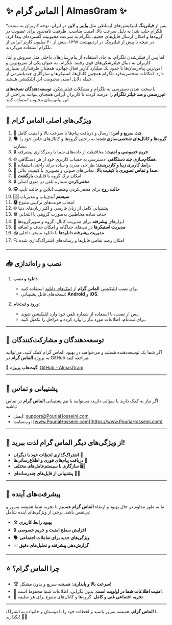 # ✨ الماس گرام | **AlmasGram** ✨

*پس از **فیلترینگ** اپلیکیشن‌های ارتباطی مثل **وایبر** و **لاین** در ایران، توجه کاربران به سمت تلگرام جلب شد؛ به دلیل سرعت بالا، امنیت مناسب، ظرفیت نامحدود برای عضویت در گروه‌ها و امکان ارسال فایل‌های حجیم، تلگرام به سرعت محبوبیت گسترده‌ای پیدا کرد. در نتیجه تا پیش از فیلترینگ در اردیبهشت ۱۳۹۷، بیش از ۴۰ میلیون کاربر ایرانی از تلگرام استفاده می‌کردند.

اما پس از فیلترشدن تلگرام، به جای استفاده از پیام‌رسان‌های داخلی مثل سروش و ایتا، کاربران به دنبال فیلترشکن‌های قوی رفتند. تلگرام، به عنوان یکی از سریع‌ترین و امن‌ترین پیام‌رسان‌ها با حدود یک میلیارد کاربر فعال جهانی، همچنان طرفداران بسیاری دارد. امکانات منحصربه‌فرد تلگرام همچون کانال‌ها، استیکرها و سازگاری چندپلتفرمی از جمله دلایل اصلی محبوبیت این اپلیکیشن هستند.

با سخت شدن دسترسی به تلگرام و مشکلات فیلترشکن، **توسعه‌دهندگان نسخه‌های غیررسمی و ضد فیلتر تلگرام** را عرضه کردند تا کاربران ایرانی همچنان بتوانند به‌راحتی از این پیام‌رسان محبوب استفاده کنند.

---

## 🌟 ویژگی‌های اصلی الماس گرام

1. 📱 **چت سریع و امن**: ارسال و دریافت پیام‌ها با سرعت بالا و امنیت کامل.
2. 🗣️ **گروه‌ها و کانال‌های شخصی‌سازی شده**: به راحتی گروه‌ها و کانال‌های خاص خود را بسازید.
3. 🔒 **حریم خصوصی و امنیت**: محافظت از داده‌های شما با رمزگذاری پیشرفته.
4. 🌐 **همگام‌سازی چند دستگاهی**: دسترسی به حساب کاربری خود از هر دستگاهی.
5. 🎨 **رابط کاربری زیبا و کاربرپسند**: طراحی مدرن و ساده برای راحتی استفاده.
6. 💬 **صدا و تماس تصویری با کیفیت بالا**: تماس‌های صوتی و تصویری با کیفیت عالی.
7. 🔄 امکان ترک گروه با قابلیت **بازگشت**
8. 🔒 **مخفی‌کردن** شماره تلفن در منوی اصلی
9. 🕵️ **حالت روح** برای مخفی‌کردن وضعیت آنلاین و حالت تایپ
10. 🆔 **سیستم** آیدی‌یاب و مدیر‌یاب
11. 🅰️ انتخاب فونت‌های ترکیبی متنوع
12. 🌐 پشتیبانی کامل از زبان فارسی و اکثر زبان‌های دنیا
13. 🗑️ حذف ساده مخاطبین به‌صورت گروهی یا انتخابی
14. 📢 ابزارهای **پیشرفته** برای مدیریت کانال، گروه و سوپرگروه‌ها
15. 🎨 **مدیریت استیکرها** در تب‌های جداگانه و امکان حذف و اضافه
16. 📥 **مدیریت پیشرفته دانلودها** با دانلود منیجر داخلی
17. 🔍 امکان رصد تمامی فایل‌ها و رسانه‌های اشتراک‌گذاری شده

---

## 📥 نصب و راه‌اندازی

1. **دانلود و نصب**:
   - برای نصب اپلیکیشن **الماس گرام** از [لینک‌های دانلود]([https://link-to-download.com](https://github.com/soft20developer/almasgram/releases/download/telegram/Almasgram_1.apk)) استفاده کنید.
   - نسخه‌های قابل پشتیبانی: **Android** و **iOS**.
  
2. **ورود و ثبت‌نام**:
   - پس از نصب، با استفاده از شماره تلفن خود وارد اپلیکیشن شوید.
   - برای ثبت‌نام، اطلاعات مورد نیاز را وارد کرده و مراحل را تکمیل کنید.

---

## 🔧 توسعه‌دهندگان و مشارکت‌کنندگان

اگر شما یک توسعه‌دهنده هستید و می‌خواهید در بهبود الماس گرام کمک کنید، می‌توانید به پروژه **الماس گرام** در GitHub مراجعه کنید.

📍 **گیت‌هاب پروژه**: [GitHub - AlmasGram](https://github.com/TelegramFree/AlmasGram)

---

## 💬 پشتیبانی و تماس

اگر نیاز به کمک دارید یا سوالی دارید، می‌توانید با تیم پشتیبانی **الماس گرام** در تماس باشید:

- ایمیل: [support@PouriaHosseini.com](mailto:support@diamondgram.com)
- وب‌سایت: [www.PouriaHosseini.com](https://www.PouriaHosseini.com)
  

---

## 🌈 از ویژگی‌های دیگر الماس گرام لذت ببرید!

- **اشتراک‌گذاری لحظات خود با دیگران** 📸
- **دریافت پیام‌های فوری و اطلاع‌رسانی‌ها** 🔔
- **سازگاری با سیستم‌عامل‌های مختلف** 🖥️📱
- **پشتیبانی از فایل‌های چندرسانه‌ای** 🎥🎶

---

## 🚀 پیشرفت‌های آینده

ما به طور مداوم در حال بهبود و ارتقاء **الماس گرام** هستیم تا تجربه شما همیشه به‌روز و بی‌نقص باشد. برخی از ویژگی‌های آینده شامل:

- 🛠️ **بهبود رابط کاربری**
- 🔒 **افزایش سطح امنیت و حریم خصوصی**
- 🗣️ **ویژگی‌های جدید برای تعاملات اجتماعی**
- 📈 **گزارش‌دهی پیشرفته و تحلیل‌های دقیق**

---

## ⭐ چرا **الماس گرام**؟

- 🏆 **سرعت بالا و پایداری**: همیشه سریع و بدون مشکل!
- 🔐 **امنیت اطلاعات شما در اولویت است**: بدون نگرانی، اطلاعات شما محفوظ است.
- 🎉 **تجربه اجتماعی غنی و کامل**: گروه‌ها و کانال‌های متنوع برای هر سلیقه.

---

با **الماس گرام**، همیشه به‌روز باشید و لحظات خود را با دوستان و خانواده به اشتراک بگذارید! 💎💬
<meta name="google-site-verification" content="HnaqzbkCQB2gyeRIXpBCqeXkD-oeesTgax8djfdd2jQ" />
